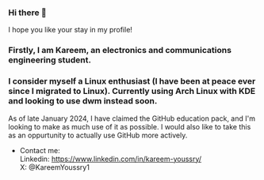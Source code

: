 ### Hi there 👋
I hope you like your stay in my profile!
### Firstly, I am Kareem, an electronics and communications engineering student.
### I consider myself a Linux enthusiast (I have been at peace ever since I migrated to Linux). Currently using Arch Linux with KDE and looking to use dwm instead soon.

As of late January 2024, I have claimed the GitHub education pack, and I'm looking to make as much use of it as possible. I would also like to take this as an oppurtunity to actually use GitHub more actively.

- Contact me:\
Linkedin: https://www.linkedin.com/in/kareem-youssry/ \
X: @KareemYoussry1


<!--
**KareemYoussry/KareemYoussry** is a ✨ _special_ ✨ repository because its `README.md` (this file) appears on your GitHub profile.

Here are some ideas to get you started:

- 🔭 I’m currently working on ...
- 🌱 I’m currently learning ...
- 👯 I’m looking to collaborate on ...
- 🤔 I’m looking for help with ...
- 💬 Ask me about ...
- 📫 How to reach me: ...
- ⚡ Fun fact: ...
-->
